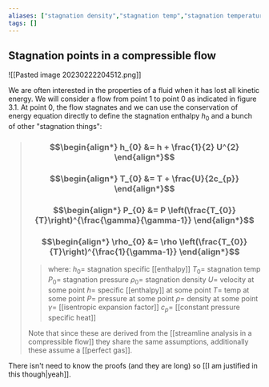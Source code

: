 ```yaml
---
aliases: ["stagnation density","stagnation temp","stagnation temperature","stagnation pressure","stagnation enthalpy"]
tags: []
---
```


## Stagnation points in a compressible flow

![[Pasted image 20230222204512.png]]

We are often interested in the properties of a fluid when it has lost all kinetic energy. We will consider a flow from point 1 to point 0 as indicated in figure 3.1. At point 0, the flow stagnates and we can use the conservation of energy equation directly to define the stagnation enthalpy $h_0$ and a bunch of other "stagnation things":

> ### $$\begin{align*} h_{0}  &= h + \frac{1}{2} U^{2}  \end{align*}$$
> ### $$\begin{align*} T_{0} &= T + \frac{U}{2c_{p}} \end{align*}$$
> ### $$\begin{align*} P_{0} &= P \left(\frac{T_{0}}{T}\right)^{\frac{\gamma}{\gamma-1}} \end{align*}$$
> ### $$\begin{align*} \rho_{0} &= \rho \left(\frac{T_{0}}{T}\right)^{\frac{1}{\gamma-1}} \end{align*}$$
>> where:
>> $h_{0}=$ stagnation specific [[enthalpy]]
>> $T_{0}=$ stagnation temp
>> $P_{0}=$ stagnation pressure
>> $\rho_{0}=$ stagnation density
>> $U=$ velocity at some point
>> $h=$ specific [[enthalpy]] at some point
>> $T=$ temp at some point
>> $P=$ pressure at some point
>> $\rho=$ density at some point
>> $\gamma=$ [[isentropic expansion factor]]
>> $c_{p}=$ [[constant pressure specific heat]]
>
>Note that since these are derived from the [[streamline analysis in a compressible flow]] they share the same assumptions, additionally these assume a [[perfect gas]].

There isn't need to know the proofs (and they are long) so [[I am justified in this though|yeah]].